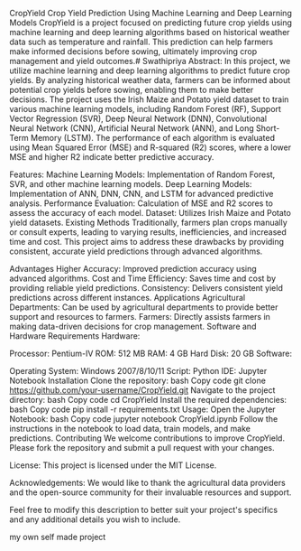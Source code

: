 CropYield
Crop Yield Prediction Using Machine Learning and Deep Learning Models
CropYield is a project focused on predicting future crop yields using machine learning and deep learning algorithms based on historical weather data such as temperature and rainfall. This prediction can help farmers make informed decisions before sowing, ultimately improving crop management and yield outcomes.# Swathipriya
Abstract: 
In this project, we utilize machine learning and deep learning algorithms to predict future crop yields. By analyzing historical weather data, farmers can be informed about potential crop yields before sowing, enabling them to make better decisions. The project uses the Irish Maize and Potato yield dataset to train various machine learning models, including Random Forest (RF), Support Vector Regression (SVR), Deep Neural Network (DNN), Convolutional Neural Network (CNN), Artificial Neural Network (ANN), and Long Short-Term Memory (LSTM). The performance of each algorithm is evaluated using Mean Squared Error (MSE) and R-squared (R2) scores, where a lower MSE and higher R2 indicate better predictive accuracy.

Features:
Machine Learning Models: Implementation of Random Forest, SVR, and other machine learning models.
Deep Learning Models: Implementation of ANN, DNN, CNN, and LSTM for advanced predictive analysis.
Performance Evaluation: Calculation of MSE and R2 scores to assess the accuracy of each model.
Dataset: Utilizes Irish Maize and Potato yield datasets.
Existing Methods
Traditionally, farmers plan crops manually or consult experts, leading to varying results, inefficiencies, and increased time and cost. This project aims to address these drawbacks by providing consistent, accurate yield predictions through advanced algorithms.

Advantages
Higher Accuracy: Improved prediction accuracy using advanced algorithms.
Cost and Time Efficiency: Saves time and cost by providing reliable yield predictions.
Consistency: Delivers consistent yield predictions across different instances.
Applications
Agricultural Departments: Can be used by agricultural departments to provide better support and resources to farmers.
Farmers: Directly assists farmers in making data-driven decisions for crop management.
Software and Hardware Requirements
Hardware:

Processor: Pentium-IV
ROM: 512 MB
RAM: 4 GB
Hard Disk: 20 GB
Software:

Operating System: Windows 2007/8/10/11
Script: Python
IDE: Jupyter Notebook
Installation
Clone the repository:
bash
Copy code
git clone https://github.com/your-username/CropYield.git
Navigate to the project directory:
bash
Copy code
cd CropYield
Install the required dependencies:
bash
Copy code
pip install -r requirements.txt
Usage:
Open the Jupyter Notebook:
bash
Copy code
jupyter notebook CropYield.ipynb
Follow the instructions in the notebook to load data, train models, and make predictions.
Contributing
We welcome contributions to improve CropYield. Please fork the repository and submit a pull request with your changes.

License:
This project is licensed under the MIT License.

Acknowledgements:
We would like to thank the agricultural data providers and the open-source community for their invaluable resources and support.

Feel free to modify this description to better suit your project's specifics and any additional details you wish to include.

my own self made  project
